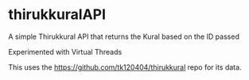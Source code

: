# thirukkuralAPI
A simple Thirukkural API that returns the Kural based on the ID passed

Experimented with Virtual Threads

This uses the https://github.com/tk120404/thirukkural repo for its data.
